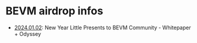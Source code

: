 # BEVM airdrop infos


- [2024.01.02](./data/20240102-pcx-airdrop-deduplicate-8694533660000.json): New Year Little Presents to BEVM Community - Whitepaper + Odyssey